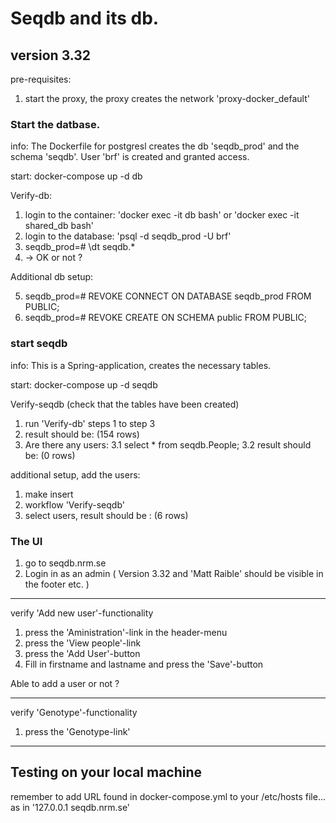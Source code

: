 # Seqdb and its db.

## version 3.32

pre-requisites:
1.  start the proxy, the proxy creates the network 'proxy-docker_default'

### Start the datbase.

info:
The Dockerfile for postgresl creates the db 'seqdb_prod' and the schema 'seqdb'.
User 'brf' is created and granted access.

start:
docker-compose up -d db

Verify-db:
1. login to the container: 'docker exec -it db bash' or 'docker exec -it shared_db bash'
2. login to the database: 'psql -d seqdb_prod -U brf'
3. seqdb_prod=# \dt seqdb.* 
4. -> OK or not ? 

Additional db setup: 

5. seqdb_prod=# REVOKE CONNECT ON DATABASE seqdb_prod FROM PUBLIC;
7. seqdb_prod=# REVOKE CREATE ON SCHEMA public FROM PUBLIC;

### start seqdb

info:
This is a Spring-application, creates the necessary tables.

start: 
docker-compose up -d seqdb

Verify-seqdb (check that the tables have been created)
1. run 'Verify-db' steps 1 to step 3
2. result should be: (154 rows) 
3. Are there any users:
3.1 select * from seqdb.People; 
3.2 result should be: (0 rows)


additional setup, add the users:
1. make insert
2. workflow 'Verify-seqdb'
3. select users, result should be : (6 rows)

### The UI 

1. go to seqdb.nrm.se
2. Login in as an admin ( Version 3.32 and 'Matt Raible' should be visible in the footer etc. )

*** 
verify 'Add new user'-functionality 
1. press the 'Aministration'-link in the header-menu
2. press the 'View people'-link
3. press the 'Add User'-button
4. Fill in firstname and lastname and press the 'Save'-button

Able to add a user or not ? 


***
verify 'Genotype'-functionality 
1. press the 'Genotype-link' 

***


## Testing on your local machine
remember to add URL found in docker-compose.yml  to your /etc/hosts file...
as in '127.0.0.1 seqdb.nrm.se'
